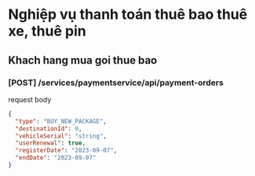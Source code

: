 # Nghiệp vụ thanh toán thuê bao thuê xe, thuê pin

## Khach hang mua goi thue bao

### [POST] /services/paymentservice/api/payment-orders

>  

request body

```json
{
  "type": "BUY_NEW_PACKAGE",
  "destinationId": 0,
  "vehicleSerial": "string",
  "userRenewal": true,
  "registerDate": "2023-09-07",
  "endDate": "2023-09-07"
}
```
